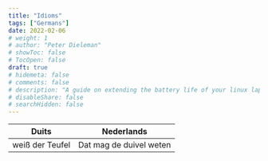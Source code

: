 ```yaml
---
title: "Idioms"
tags: ["Germans"]
date: 2022-02-06
# weight: 1
# author: "Peter Dieleman"
# showToc: false
# TocOpen: false
draft: true
# hidemeta: false
# comments: false
# description: "A guide on extending the battery life of your linux laptop"
# disableShare: false
# searchHidden: false
---
```



|Duits | Nederlands|
|---|---|
|weiß der Teufel| Dat mag de duivel weten|

